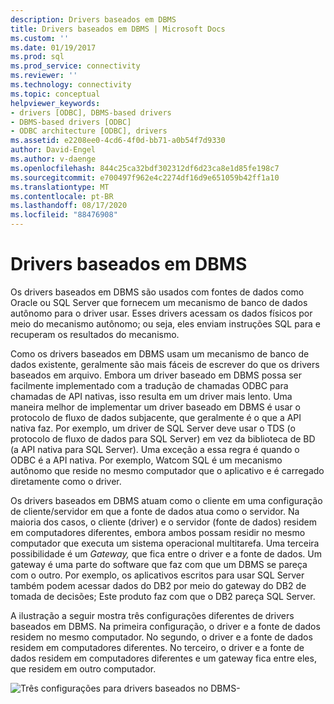 ```yaml
---
description: Drivers baseados em DBMS
title: Drivers baseados em DBMS | Microsoft Docs
ms.custom: ''
ms.date: 01/19/2017
ms.prod: sql
ms.prod_service: connectivity
ms.reviewer: ''
ms.technology: connectivity
ms.topic: conceptual
helpviewer_keywords:
- drivers [ODBC], DBMS-based drivers
- DBMS-based drivers [ODBC]
- ODBC architecture [ODBC], drivers
ms.assetid: e2208ee0-4cd6-4f0d-bb71-a0b54f7d9330
author: David-Engel
ms.author: v-daenge
ms.openlocfilehash: 844c25ca32bdf302312df6d23ca8e1d85fe198c7
ms.sourcegitcommit: e700497f962e4c2274df16d9e651059b42ff1a10
ms.translationtype: MT
ms.contentlocale: pt-BR
ms.lasthandoff: 08/17/2020
ms.locfileid: "88476908"
---
```

# <a name="dbms-based-drivers"></a>Drivers baseados em DBMS
Os drivers baseados em DBMS são usados com fontes de dados como Oracle ou SQL Server que fornecem um mecanismo de banco de dados autônomo para o driver usar. Esses drivers acessam os dados físicos por meio do mecanismo autônomo; ou seja, eles enviam instruções SQL para e recuperam os resultados do mecanismo.  
  
 Como os drivers baseados em DBMS usam um mecanismo de banco de dados existente, geralmente são mais fáceis de escrever do que os drivers baseados em arquivo. Embora um driver baseado em DBMS possa ser facilmente implementado com a tradução de chamadas ODBC para chamadas de API nativas, isso resulta em um driver mais lento. Uma maneira melhor de implementar um driver baseado em DBMS é usar o protocolo de fluxo de dados subjacente, que geralmente é o que a API nativa faz. Por exemplo, um driver de SQL Server deve usar o TDS (o protocolo de fluxo de dados para SQL Server) em vez da biblioteca de BD (a API nativa para SQL Server). Uma exceção a essa regra é quando o ODBC é a API nativa. Por exemplo, Watcom SQL é um mecanismo autônomo que reside no mesmo computador que o aplicativo e é carregado diretamente como o driver.  
  
 Os drivers baseados em DBMS atuam como o cliente em uma configuração de cliente/servidor em que a fonte de dados atua como o servidor. Na maioria dos casos, o cliente (driver) e o servidor (fonte de dados) residem em computadores diferentes, embora ambos possam residir no mesmo computador que executa um sistema operacional multitarefa. Uma terceira possibilidade é um *Gateway,* que fica entre o driver e a fonte de dados. Um gateway é uma parte do software que faz com que um DBMS se pareça com o outro. Por exemplo, os aplicativos escritos para usar SQL Server também podem acessar dados do DB2 por meio do gateway do DB2 de tomada de decisões; Este produto faz com que o DB2 pareça SQL Server.  
  
 A ilustração a seguir mostra três configurações diferentes de drivers baseados em DBMS. Na primeira configuração, o driver e a fonte de dados residem no mesmo computador. No segundo, o driver e a fonte de dados residem em computadores diferentes. No terceiro, o driver e a fonte de dados residem em computadores diferentes e um gateway fica entre eles, que residem em outro computador.  
  
 ![Três configurações para drivers baseados no DBMS&#45;](../../odbc/reference/media/pr07.gif "pr07")
